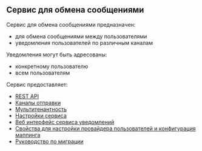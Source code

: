 Сервис для обмена сообщениями
-----------------------------

Сервис для обмена сообщениями предназначен:
- для обмена сообщениями между пользователями
- уведомления пользователей по различным каналам

Уведомления могут быть адресованы:
- конкретному пользователю
- всем пользователям

Сервис предоставляет:
- [REST API](Rest.md)
- [Каналы отправки](Channels.md) 
- [Мультитенантность](Multitenancy.md)
- [Настройки сервиса](Properties.md)
- [Веб интерфейс сервиса уведомлений](Frontend.md)
- [Свойства для настройки провайдера пользователей и конфигурация маппинга](UserRoleProviderPropertiesAndMapping.md)
- [Руководство по миграции](Migration.md)
